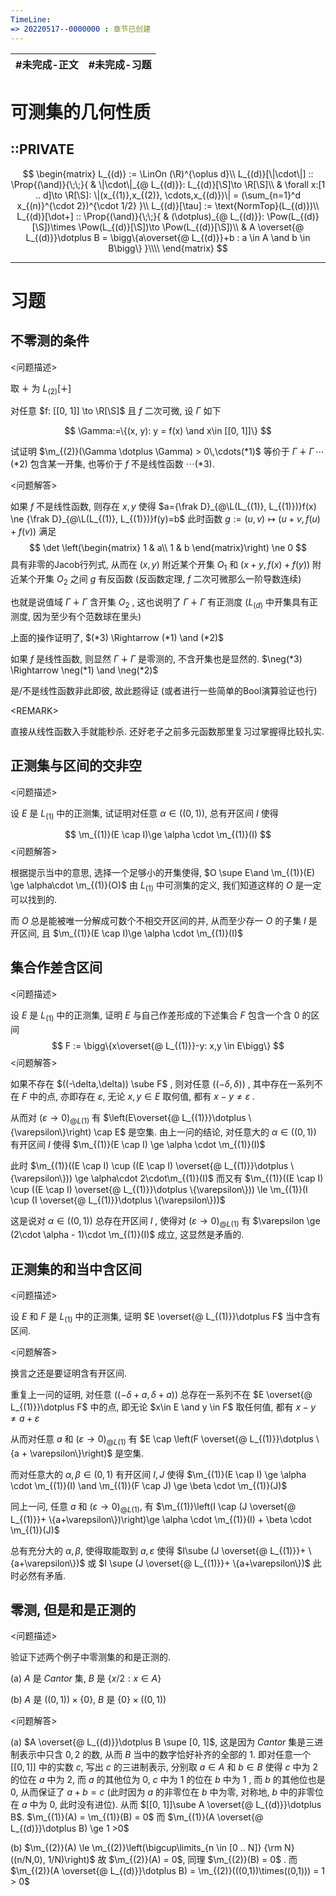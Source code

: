 ```yaml
---
TimeLine: 
=> 20220517--0000000 : 章节已创建
---
```

| #未完成-正文 | #未完成-习题 |
| ------------ | ------------ |

# 可测集的几何性质

## ::PRIVATE

$$
\begin{matrix}
L_{(d)} := \LinOn (\R)^{\oplus d}\\
L_{(d)}[\|\cdot\|] :: \Prop{(\and)}{\;\;}{
    & \|\cdot\|_{@ L_{(d)}}: L_{(d)}[\S]\to \R[\S]\\
    & \forall x:[1 .. d]\to \R[\S]:
        \|(x_{(1)},x_{(2)}, \cdots,x_{(d)})\| = (\sum_{n=1}^d x_{(n)}^{\cdot 2})^{\cdot 1/2} 
}\\
L_{(d)}[\tau] := \text{NormTop}(L_{(d)})\\
L_{(d)}[\dot+] :: \Prop{(\and)}{\;\;}{
    & (\dotplus)_{@ L_{(d)}}: \Pow(L_{(d)}[\S])\times \Pow(L_{(d)}[\S])\to \Pow(L_{(d)}[\S])\\
    & A \overset{@ L_{(d)}}\dotplus B  = \bigg\{a\overset{@ L_{(d)}}+b : a \in A \and b \in B\bigg\}
}\\\\
\end{matrix}
$$
***
# 习题

## 不零测的条件

\<问题描述\>

取 $\dotplus$ 为 $L_{(2)}[\dotplus]$

对任意 $f: [[0, 1]] \to \R[\S]$ 且 $f$ 二次可微, 设 $\Gamma$ 如下

$$
\Gamma:=\{(x, y): y = f(x) \and x\in [[0, 1]]\}
$$

试证明 $\m_{(2)}(\Gamma \dotplus \Gamma) > 0\,\cdots(*1)$ 等价于 $\Gamma \dotplus \Gamma\,\cdots(*2)$ 包含某一开集, 也等价于 $f$ 不是线性函数 $\cdots(*3)$. 

\<问题解答\>

如果 $f$ 不是线性函数, 则存在 $x, y$ 使得 $a={\frak D}_{@\L(L_{(1)}, L_{(1)})}f(x) \ne {\frak D}_{@\L(L_{(1)}, L_{(1)})}f(y)=b$ 此时函数 $g := (u, v) \mapsto (u+v, f(u) + f(v))$ 满足
$$
\det \left(\begin{matrix}
    1 & a\\
    1 & b
\end{matrix}\right) \ne 0
$$
具有非零的Jacob行列式, 从而在 $(x, y)$ 附近某个开集 $O_1$ 和 $(x+y, f(x)+f(y))$ 附近某个开集 $O_2$ 之间 $g$ 有反函数 (反函数定理, $f$ 二次可微那么一阶导数连续)

也就是说值域 $\Gamma \dotplus \Gamma$ 含开集 $O_2$ , 这也说明了 $\Gamma \dotplus \Gamma$ 有正测度 ($L_{(d)}$ 中开集具有正测度, 因为至少有个范数球在里头) 

上面的操作证明了, $(*3) \Rightarrow (*1) \and (*2)$

如果 $f$ 是线性函数, 则显然 $\Gamma\dotplus \Gamma$ 是零测的, 不含开集也是显然的. $\neg(*3) \Rightarrow \neg(*1) \and \neg(*2)$

是/不是线性函数非此即彼, 故此题得证 (或者进行一些简单的Bool演算验证也行)

\<REMARK\>

直接从线性函数入手就能秒杀. 还好老子之前多元函数那里复习过掌握得比较扎实. 

## 正测集与区间的交非空

\<问题描述\>

设 $E$ 是 $L_{(1)}$ 中的正测集, 试证明对任意 $\alpha \in ((0, 1))$, 总有开区间 $I$ 使得

$$
\m_{(1)}(E \cap I)\ge \alpha \cdot \m_{(1)}(I)
$$
\<问题解答\>

根据提示当中的意思, 选择一个足够小的开集使得, $O \supe E\and \m_{(1)}(E) \ge \alpha\cdot \m_{(1)}(O)$ 由 $L_{(1)}$ 中可测集的定义, 我们知道这样的 $O$ 是一定可以找到的. 

而 $O$ 总是能被唯一分解成可数个不相交开区间的并, 从而至少存一 $O$ 的子集 $I$ 是开区间, 且 $\m_{(1)}(E \cap I)\ge \alpha \cdot \m_{(1)}(I)$

## 集合作差含区间

\<问题描述\>

设 $E$ 是 $L_{(1)}$ 中的正测集, 证明 $E$ 与自己作差形成的下述集合 $F$ 包含一个含 $0$ 的区间
$$
F := \bigg\{x\overset{@ L_{(1)}}-y: x,y \in E\bigg\}
$$
\<问题解答\>

如果不存在 $((-\delta,\delta)) \sube F$ , 则对任意 $((-\delta, \delta))$ , 其中存在一系列不在 $F$ 中的点, 亦即存在 $\varepsilon$, 无论 $x,y\in E$ 取何值, 都有 $x-y\ne \varepsilon$ . 

从而对 $(\varepsilon \to 0)_{@ L(1)}$ 有 $\left(E\overset{@ L_{(1)}}\dotplus \{\varepsilon\}\right) \cap E$ 是空集. 由上一问的结论,  对任意大的 $\alpha\in((0, 1))$ 有开区间 $I$ 使得 $\m_{(1)}(E \cap I) \ge \alpha \cdot \m_{(1)}(I)$

此时 $\m_{(1)}((E \cap I) \cup ((E \cap I) \overset{@ L_{(1)}}\dotplus \{\varepsilon\})) \ge \alpha\cdot 2\cdot\m_{(1)}(I)$ 而又有 $\m_{(1)}((E \cap I) \cup ((E \cap I) \overset{@ L_{(1)}}\dotplus \{\varepsilon\})) \le \m_{(1)}(I \cup (I \overset{@ L_{(1)}}\dotplus \{\varepsilon\}))$

这是说对 $\alpha \in ((0, 1))$ 总存在开区间 $I$ , 使得对 $(\varepsilon \to 0)_{@ L(1)}$ 有 $\varepsilon \ge (2\cdot \alpha - 1)\cdot \m_{(1)}(I)$ 成立, 这显然是矛盾的. 

## 正测集的和当中含区间

\<问题描述\>

设 $E$ 和 $F$ 是 $L_{(1)}$ 中的正测集, 证明 $E \overset{@ L_{(1)}}\dotplus F$ 当中含有区间. 

\<问题解答\>

换言之还是要证明含有开区间. 

重复上一问的证明, 对任意 $((-\delta + a, \delta+a))$ 总存在一系列不在 $E \overset{@ L_{(1)}}\dotplus F$ 中的点, 即无论 $x\in E \and y \in F$ 取任何值, 都有 $x-y \ne a + \varepsilon$

从而对任意 $a$ 和 $(\varepsilon \to 0)_{@ L(1)}$ 有 $E \cap \left(F \overset{@ L_{(1)}}\dotplus \{a + \varepsilon\}\right)$ 是空集. 

而对任意大的 $\alpha,\beta \in (0, 1)$   有开区间 $I,J$ 使得 $\m_{(1)}(E \cap I) \ge \alpha \cdot \m_{(1)}(I) \and \m_{(1)}(F \cap J) \ge \beta \cdot \m_{(1)}(J)$

同上一问, 任意 $a$ 和 $(\varepsilon \to 0)_{@ L(1)}$, 有 $\m_{(1)}\left(I \cap (J \overset{@ L_{(1)}}+ \{a+\varepsilon\})\right)\ge \alpha \cdot \m_{(1)}(I) + \beta \cdot \m_{(1)}(J)$

总有充分大的 $\alpha, \beta$, 使得取能取到 $a, \varepsilon$ 使得 $I\sube (J \overset{@ L_{(1)}}+ \{a+\varepsilon\})$ 或 $I \supe (J \overset{@ L_{(1)}}+ \{a+\varepsilon\})$ 此时必然有矛盾. 

## 零测, 但是和是正测的

\<问题描述\>

验证下述两个例子中零测集的和是正测的. 

(a) $A$ 是 $Cantor$ 集, $B$ 是 $\{x/2: x\in A\}$

(b) $A$ 是 $((0, 1)) \times \{0\}$, $B$ 是 $\{0\} \times ((0, 1))$

\<问题解答\>

(a) $A \overset{@ L_{(d)}}\dotplus B \supe [0, 1]$, 这是因为 $Cantor$ 集是三进制表示中只含 $0,2$ 的数, 从而 $B$ 当中的数字恰好补齐的全部的 $1$. 即对任意一个 $[[0,1]]$ 中的实数 $c$, 写出 $c$ 的三进制表示, 分别取 $a \in A$ 和 $b \in B$ 使得 $c$ 中为 $2$ 的位在 $a$ 中为 $2$, 而 $a$ 的其他位为 $0$, $c$ 中为 $1$ 的位在 $b$ 中为 $1$ , 而 $b$ 的其他位也是 $0$, 从而保证了 $a+b=c$ (此时因为 $a$ 的非零位在 $b$ 中为零, 对称地, $b$ 中的非零位在 $a$ 中为 $0$, 此时没有进位). 
从而 $[[0, 1]]\sube A \overset{@ L_{(d)}}\dotplus B$. $\m_{(1)}(A) = \m_{(1)}(B) = 0$ 而 $\m_{(1)}(A \overset{@ L_{(d)}}\dotplus B) \ge 1 >0$

(b) $\m_{(2)}(A) \le \m_{(2)}\left(\bigcup\limits_{n \in [0 .. N]} {\rm N}((n/N,0), 1/N)\right)$ 故 $\m_{(2)}(A) = 0$, 同理 $\m_{(2)}(B) = 0$ . 而 $\m_{(2)}(A \overset{@ L_{(d)}}\dotplus B) = \m_{(2)}(((0,1))\times((0,1))) = 1 > 0$
